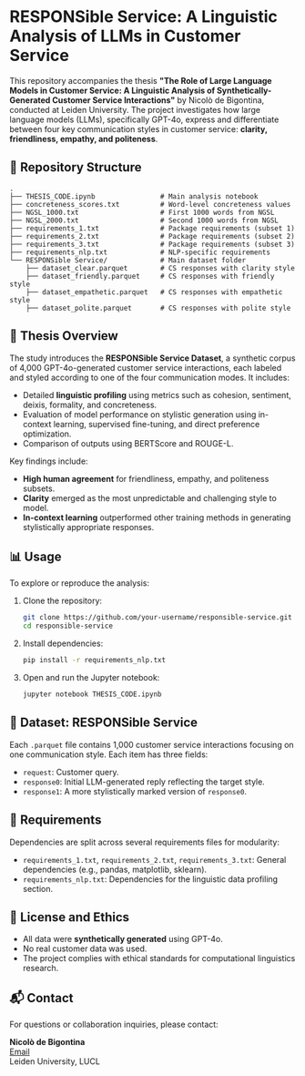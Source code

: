 # RESPONSible Service: A Linguistic Analysis of LLMs in Customer Service

This repository accompanies the thesis **"The Role of Large Language Models in Customer Service: A Linguistic Analysis of Synthetically-Generated Customer Service Interactions"** by Nicolò de Bigontina, conducted at Leiden University. The project investigates how large language models (LLMs), specifically GPT-4o, express and differentiate between four key communication styles in customer service: **clarity, friendliness, empathy, and politeness**.

## 📁 Repository Structure

```
.
├── THESIS_CODE.ipynb                # Main analysis notebook
├── concreteness_scores.txt          # Word-level concreteness values
├── NGSL_1000.txt                    # First 1000 words from NGSL
├── NGSL_2000.txt                    # Second 1000 words from NGSL
├── requirements_1.txt               # Package requirements (subset 1)
├── requirements_2.txt               # Package requirements (subset 2)
├── requirements_3.txt               # Package requirements (subset 3)
├── requirements_nlp.txt             # NLP-specific requirements
└── RESPONSible Service/             # Main dataset folder
    ├── dataset_clear.parquet        # CS responses with clarity style
    ├── dataset_friendly.parquet     # CS responses with friendly style
    ├── dataset_empathetic.parquet   # CS responses with empathetic style
    ├── dataset_polite.parquet       # CS responses with polite style
```

## 📝 Thesis Overview

The study introduces the **RESPONSible Service Dataset**, a synthetic corpus of 4,000 GPT-4o-generated customer service interactions, each labeled and styled according to one of the four communication modes. It includes:

- Detailed **linguistic profiling** using metrics such as cohesion, sentiment, deixis, formality, and concreteness.
- Evaluation of model performance on stylistic generation using in-context learning, supervised fine-tuning, and direct preference optimization.
- Comparison of outputs using BERTScore and ROUGE-L.

Key findings include:
- **High human agreement** for friendliness, empathy, and politeness subsets.
- **Clarity** emerged as the most unpredictable and challenging style to model.
- **In-context learning** outperformed other training methods in generating stylistically appropriate responses.

## 📊 Usage

To explore or reproduce the analysis:

1. Clone the repository:
   ```bash
   git clone https://github.com/your-username/responsible-service.git
   cd responsible-service
   ```

2. Install dependencies:
   ```bash
   pip install -r requirements_nlp.txt
   ```

3. Open and run the Jupyter notebook:
   ```bash
   jupyter notebook THESIS_CODE.ipynb
   ```

## 📂 Dataset: RESPONSible Service

Each `.parquet` file contains 1,000 customer service interactions focusing on one communication style. Each item has three fields:

- `request`: Customer query.
- `response0`: Initial LLM-generated reply reflecting the target style.
- `response1`: A more stylistically marked version of `response0`.

## 🔧 Requirements

Dependencies are split across several requirements files for modularity:

- `requirements_1.txt`, `requirements_2.txt`, `requirements_3.txt`: General dependencies (e.g., pandas, matplotlib, sklearn).
- `requirements_nlp.txt`: Dependencies for the linguistic data profiling section.

## 📄 License and Ethics

- All data were **synthetically generated** using GPT-4o.
- No real customer data was used.
- The project complies with ethical standards for computational linguistics research.

## 📬 Contact

For questions or collaboration inquiries, please contact:

**Nicolò de Bigontina**  
[Email](mailto:n.de.bigontina@umail.leidenuniv.nl)  
Leiden University, LUCL
